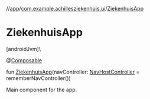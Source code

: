 //[app](../../index.md)/[com.example.achillesziekenhuis.ui](index.md)/[ZiekenhuisApp](-ziekenhuis-app.md)

# ZiekenhuisApp

[androidJvm]\

@[Composable](https://developer.android.com/reference/kotlin/androidx/compose/runtime/Composable.html)

fun [ZiekenhuisApp](-ziekenhuis-app.md)(navController: [NavHostController](https://developer.android.com/reference/kotlin/androidx/navigation/NavHostController.html) = rememberNavController())

Main component for the app.
